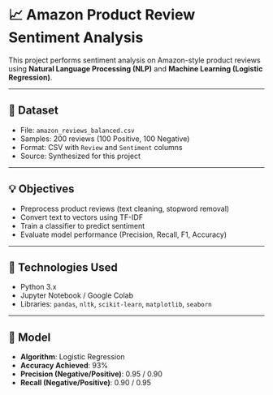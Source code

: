 # 📈 Amazon Product Review Sentiment Analysis

This project performs sentiment analysis on Amazon-style product reviews using **Natural Language Processing (NLP)** and **Machine Learning (Logistic Regression)**.

---

## 📂 Dataset

- File: `amazon_reviews_balanced.csv`
- Samples: 200 reviews (100 Positive, 100 Negative)
- Format: CSV with `Review` and `Sentiment` columns
- Source: Synthesized for this project

---

## 💡 Objectives

- Preprocess product reviews (text cleaning, stopword removal)
- Convert text to vectors using TF-IDF
- Train a classifier to predict sentiment
- Evaluate model performance (Precision, Recall, F1, Accuracy)

---

## 🔧 Technologies Used

- Python 3.x
- Jupyter Notebook / Google Colab
- Libraries: `pandas`, `nltk`, `scikit-learn`, `matplotlib`, `seaborn`

---

## 🧠 Model

- **Algorithm**: Logistic Regression
- **Accuracy Achieved**: 93%
- **Precision (Negative/Positive)**: 0.95 / 0.90
- **Recall (Negative/Positive)**: 0.90 / 0.95



